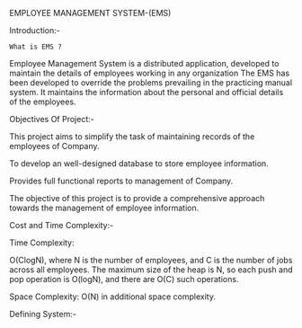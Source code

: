 EMPLOYEE MANAGEMENT SYSTEM-(EMS)


Introduction:-

    What is EMS ?

Employee Management System is a distributed application, developed to maintain the details of employees working in any organization The EMS has been developed to override the problems prevailing in the practicing manual system.
It maintains the information about the personal and official details of the employees.

Objectives Of Project:-

This project aims to simplify the task of maintaining records of the employees of Company.

To develop an well-designed database to store employee information.

Provides full functional reports to management of Company.

The objective of this project is to provide a comprehensive approach towards the management of employee information.

Cost and Time Complexity:-

Time Complexity:

O(Clog⁡N), where N is the number of employees, and C is the number of jobs across all employees. The maximum size of the heap is N, so each push and pop operation is O(log⁡N), and there are O(C) such operations.

Space Complexity:
O(N) in additional space complexity.

Defining System:-


               

                        

               
